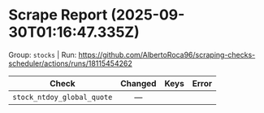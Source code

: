 # Scrape Report (2025-09-30T01:16:47.335Z)

Group: `stocks`  |  Run: https://github.com/AlbertoRoca96/scraping-checks-scheduler/actions/runs/18115454262

| Check | Changed | Keys | Error |
|---|:---:|:--|:--|
| `stock_ntdoy_global_quote` | — |  |  |
